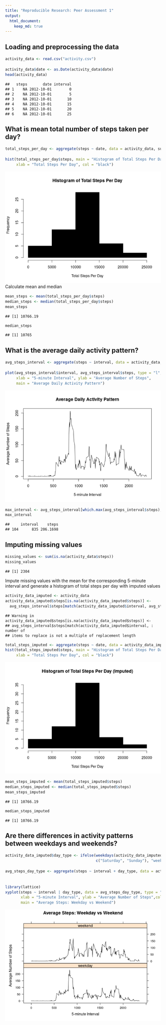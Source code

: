 ```yaml
---
title: "Reproducible Research: Peer Assessment 1"
output: 
  html_document:
    keep_md: true
---
```



## Loading and preprocessing the data

``` r
activity_data <- read.csv("activity.csv")

activity_data$date <- as.Date(activity_data$date)
head(activity_data)
```

```
##   steps       date interval
## 1    NA 2012-10-01        0
## 2    NA 2012-10-01        5
## 3    NA 2012-10-01       10
## 4    NA 2012-10-01       15
## 5    NA 2012-10-01       20
## 6    NA 2012-10-01       25
```

## What is mean total number of steps taken per day?

``` r
total_steps_per_day <- aggregate(steps ~ date, data = activity_data, sum, na.rm = TRUE)

hist(total_steps_per_day$steps, main = "Histogram of Total Steps Per Day", 
     xlab = "Total Steps Per Day", col = "black")
```

![](PA1_template_files/figure-html/unnamed-chunk-2-1.png)<!-- -->
Calculate mean and median

``` r
mean_steps <- mean(total_steps_per_day$steps)
median_steps <- median(total_steps_per_day$steps)
mean_steps
```

```
## [1] 10766.19
```

``` r
median_steps
```

```
## [1] 10765
```


## What is the average daily activity pattern?

``` r
avg_steps_interval <- aggregate(steps ~ interval, data = activity_data, mean, na.rm = TRUE)

plot(avg_steps_interval$interval, avg_steps_interval$steps, type = "l", col = "black",
     xlab = "5-minute Interval", ylab = "Average Number of Steps",
     main = "Average Daily Activity Pattern")
```

![](PA1_template_files/figure-html/unnamed-chunk-4-1.png)<!-- -->

``` r
max_interval <- avg_steps_interval[which.max(avg_steps_interval$steps), ]
max_interval
```

```
##     interval    steps
## 104      835 206.1698
```


## Imputing missing values

``` r
missing_values <- sum(is.na(activity_data$steps))
missing_values
```

```
## [1] 2304
```
Impute missing values with the mean for the corresponding 5-minute interval and generate a histogram 
of total steps per day with imputed values

``` r
activity_data_imputed <- activity_data
activity_data_imputed$steps[is.na(activity_data_imputed$steps)] <- 
  avg_steps_interval$steps[match(activity_data_imputed$interval, avg_steps_interval$interval)]
```

```
## Warning in activity_data_imputed$steps[is.na(activity_data_imputed$steps)] <-
## avg_steps_interval$steps[match(activity_data_imputed$interval, : number of
## items to replace is not a multiple of replacement length
```

``` r
total_steps_imputed <- aggregate(steps ~ date, data = activity_data_imputed, sum)
hist(total_steps_imputed$steps, main = "Histogram of Total Steps Per Day (Imputed)", 
     xlab = "Total Steps Per Day", col = "black")
```

![](PA1_template_files/figure-html/unnamed-chunk-6-1.png)<!-- -->

``` r
mean_steps_imputed <- mean(total_steps_imputed$steps)
median_steps_imputed <- median(total_steps_imputed$steps)
mean_steps_imputed
```

```
## [1] 10766.19
```

``` r
median_steps_imputed
```

```
## [1] 10766.19
```


## Are there differences in activity patterns between weekdays and weekends?

``` r
activity_data_imputed$day_type <- ifelse(weekdays(activity_data_imputed$date) %in% 
                                         c("Saturday", "Sunday"), "weekend", "weekday")

avg_steps_day_type <- aggregate(steps ~ interval + day_type, data = activity_data_imputed, mean)


library(lattice)
xyplot(steps ~ interval | day_type, data = avg_steps_day_type, type = "l", layout = c(1, 2),
       xlab = "5-minute Interval", ylab = "Average Number of Steps",col = "black",
       main = "Average Steps: Weekday vs Weekend")
```

![](PA1_template_files/figure-html/unnamed-chunk-7-1.png)<!-- -->
